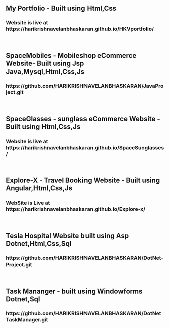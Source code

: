 <h2>My Portfolio - Built using Html,Css</h2>
<h3>Website is live at https://harikrishnavelanbhaskaran.github.io/HKVportfolio/</h3><br>
<h2>SpaceMobiles - Mobileshop eCommerce Website- Built using Jsp Java,Mysql,Html,Css,Js</h2>
<h3>https://github.com/HARIKRISHNAVELANBHASKARAN/JavaProject.git</h3><br>
<h2>SpaceGlasses - sunglass eCommerce Website - Built using Html,Css,Js</h2>
<h3>Website is live at https://harikrishnavelanbhaskaran.github.io/SpaceSunglasses/</h3><br>
<h2>Explore-X - Travel Booking Website - Built using Angular,Html,Css,Js</h2>
<h3>WebSite is Live at https://harikrishnavelanbhaskaran.github.io/Explore-x/</h3><br>
<h2>Tesla Hospital Website built using Asp Dotnet,Html,Css,Sql</h2>
<h3>https://github.com/HARIKRISHNAVELANBHASKARAN/DotNet-Project.git</h3><br>
<h2>Task Mananger - built using Windowforms Dotnet,Sql</h2>
<h3>https://github.com/HARIKRISHNAVELANBHASKARAN/DotNetTaskManager.git</h3><br>


